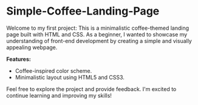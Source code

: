 # Simple-Coffee-Landing-Page
Welcome to my first project: This is a minimalistic coffee-themed landing page built with HTML and CSS. 
As a beginner, I wanted to showcase my understanding of front-end development by creating a simple and visually appealing webpage. 

**Features:**
- Coffee-inspired color scheme.
- Minimalistic layout using HTML5 and CSS3.

Feel free to explore the project and provide feedback. I'm excited to continue learning and improving my skills!
